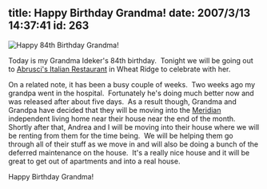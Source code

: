 title: Happy Birthday Grandma!
date: 2007/3/13 14:37:41
id: 263
---
![Happy 84th Birthday Grandma!](/journal_images/mini-DSC02954-journal.jpg)

Today is my Grandma Ideker's 84th birthday.  Tonight we will be going out to [Abrusci's Italian Restaurant](http://www.abruscis.com/) in Wheat Ridge to celebrate with her.

On a related note, it has been a busy couple of weeks.  Two weeks ago my grandpa went in the hospital.  Fortunately he's doing much better now and was released after about five days.  As a result though, Grandma and Grandpa have decided that they will be moving into the [Meridian](http://www.meridians.com) independent living home near their house near the end of the month.  Shortly after that, Andrea and I will be moving into their house where we will be renting from them for the time being.  We will be helping them go through all of their stuff as we move in and will also be doing a bunch of the deferred maintenance on the house.  It's a really nice house and it will be great to get out of apartments and into a real house.

Happy Birthday Grandma!